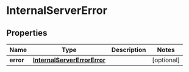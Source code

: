 
# InternalServerError

## Properties
Name | Type | Description | Notes
------------ | ------------- | ------------- | -------------
**error** | [**InternalServerErrorError**](InternalServerErrorError.md) |  |  [optional]



